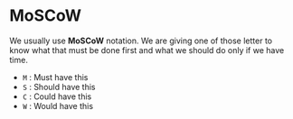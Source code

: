 # MoSCoW

We usually use **MoSCoW** notation. We are giving one of those letter
to know what that must be done first and what we should do only if we
have time.

* ``M`` : Must have this
* ``S`` : Should have this
* ``C`` : Could have this
* ``W`` : Would have this